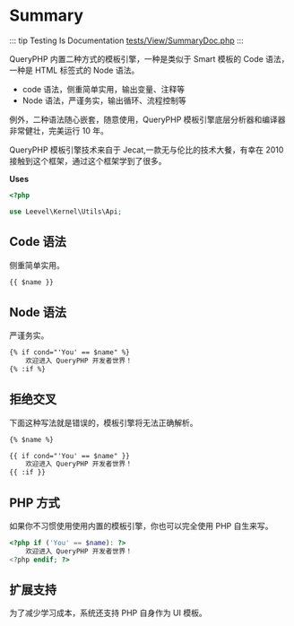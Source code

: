 # Summary

::: tip Testing Is Documentation
[tests/View/SummaryDoc.php](https://github.com/hunzhiwange/framework/blob/master/tests/View/SummaryDoc.php)
:::

QueryPHP 内置二种方式的模板引擎，一种是类似于 Smart 模板的 Code 语法，一种是 HTML 标签式的 Node 语法。

 * code 语法，侧重简单实用，输出变量、注释等
 * Node 语法，严谨务实，输出循环、流程控制等

例外，二种语法随心嵌套，随意使用，QueryPHP 模板引擎底层分析器和编译器非常健壮，完美运行 10 年。

QueryPHP 模板引擎技术来自于 Jecat,一款无与伦比的技术大餐，有幸在 2010 接触到这个框架，通过这个框架学到了很多。

**Uses**

``` php
<?php

use Leevel\Kernel\Utils\Api;
```

## Code 语法

侧重简单实用。

``` html
{{ $name }}
```

## Node 语法

严谨务实。

``` html
{% if cond="'You' == $name" %}
    欢迎进入 QueryPHP 开发者世界！
{% :if %}
```

## 拒绝交叉

下面这种写法就是错误的，模板引擎将无法正确解析。

``` html
{% $name %}

{{ if cond="'You' == $name" }}
    欢迎进入 QueryPHP 开发者世界！
{{ :if }}
```

## PHP 方式

如果你不习惯使用使用内置的模板引擎，你也可以完全使用 PHP 自生来写。

``` php
<?php if ('You' == $name): ?>
    欢迎进入 QueryPHP 开发者世界！
<?php endif; ?>
```

## 扩展支持

为了减少学习成本，系统还支持 PHP 自身作为 UI 模板。